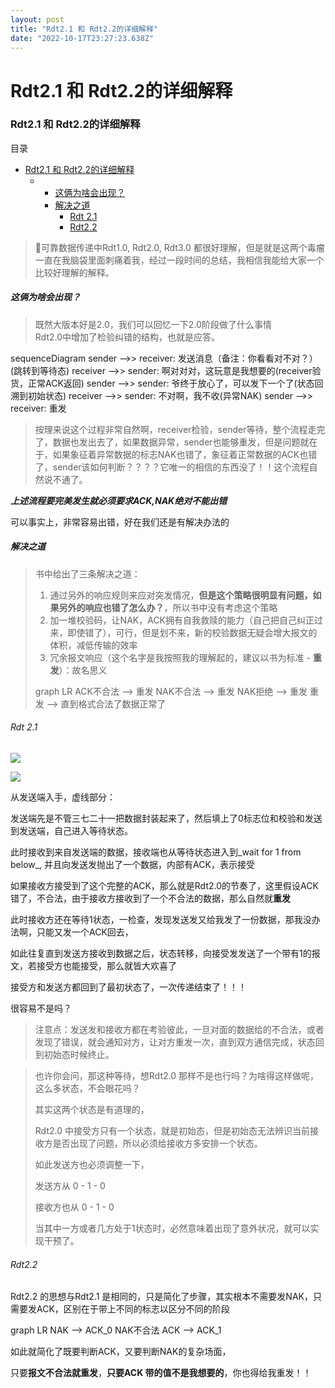 ```yaml
---
layout: post
title: "Rdt2.1 和 Rdt2.2的详细解释"
date: "2022-10-17T23:27:23.638Z"
---
```

Rdt2.1 和 Rdt2.2的详细解释
====================

### Rdt2.1 和 Rdt2.2的详细解释

目录

*   [Rdt2.1 和 Rdt2.2的详细解释](#rdt21-和-rdt22的详细解释)
    *   *   [这俩为啥会出现？](#这俩为啥会出现)
        *   [解决之道](#解决之道)
            *   [Rdt 2.1](#rdt-21)
            *   [Rdt2.2](#rdt22)

> 🌵可靠数据传递中Rdt1.0, Rdt2.0, Rdt3.0 都很好理解，但是就是这两个毒瘤一直在我脑袋里面刺痛着我，经过一段时间的总结，我相信我能给大家一个比较好理解的解释。

##### 这俩为啥会出现？

> 既然大版本好是2.0，我们可以回忆一下2.0阶段做了什么事情  
> Rdt2.0中增加了检验纠错的结构，也就是应答。

sequenceDiagram sender -->> receiver: 发送消息（备注：你看看对不对？）(跳转到等待态) receiver -->> sender: 啊对对对，这玩意是我想要的(receiver验货，正常ACK返回) sender -->> sender: 爷终于放心了，可以发下一个了(状态回溯到初始状态) receiver -->> sender: 不对啊，我不收(异常NAK) sender -->> receiver: 重发

> 按理来说这个过程非常自然啊，receiver检验，sender等待，整个流程走完了，数据也发出去了，如果数据异常，sender也能够重发，但是问题就在于，如果象征着异常数据的标志NAK也错了，象征着正常数据的ACK也错了，sender该如何判断？？？？它唯一的相信的东西没了！！这个流程自然说不通了。

_**上述流程要完美发生就必须要求ACK,NAK绝对不能出错**_

可以事实上，非常容易出错，好在我们还是有解决办法的

##### 解决之道

> 书中给出了三条解决之道：
> 
> 1.  通过另外的响应规则来应对突发情况，**但是这个策略很明显有问题，如果另外的响应也错了怎么办？**，所以书中没有考虑这个策略
> 2.  加一堆校验码，让NAK，ACK拥有自我救赎的能力（自己把自己纠正过来，即使错了），可行，但是划不来，新的校验数据无疑会增大报文的体积，减低传输的效率
> 3.  冗余报文响应（这个名字是我按照我的理解起的，建议以书为标准 - **重发**）：故名思义
> 
> graph LR ACK不合法 --> 重发 NAK不合法 --> 重发 NAK拒绝 --> 重发 重发 --> 直到格式合法了数据正常了

###### Rdt 2.1

![](https://pic1.imgdb.cn/item/634d5fc616f2c2beb1a854f1.png)

![](https://pic1.imgdb.cn/item/634d5fd816f2c2beb1a8aff2.png)

从发送端入手，虚线部分：

发送端先是不管三七二十一把数据封装起来了，然后填上了0标志位和校验和发送到发送端，自己进入等待状态。

此时接收到来自发送端的数据，接收端也从等待状态进入到_wait for 1 from below_, 并且向发送发抛出了一个数据，内部有ACK，表示接受

如果接收方接受到了这个完整的ACK，那么就是Rdt2.0的节奏了，这里假设ACK错了，不合法，由于接收方接收到了一个不合法的数据，那么自然就**重发**

此时接收方还在等待1状态，一检查，发现发送发又给我发了一份数据，那我没办法啊，只能又发一个ACK回去，

如此往复直到发送方接收到数据之后，状态转移，向接受发发送了一个带有1的报文，若接受方也能接受，那么就皆大欢喜了

接受方和发送方都回到了最初状态了，一次传递结束了！！！

很容易不是吗？

> 注意点：发送发和接收方都在考验彼此，一旦对面的数据给的不合法，或者发现了错误，就会通知对方，让对方重发一次，直到双方通信完成，状态回到初始态时候终止。

> 也许你会问，那这种等待，想Rdt2.0 那样不是也行吗？为啥得这样做呢，这么多状态，不会眼花吗？
> 
> 其实这两个状态是有道理的，
> 
> Rdt2.0 中接受方只有一个状态，就是初始态，但是初始态无法辨识当前接收方是否出现了问题，所以必须给接收方多安排一个状态。
> 
> 如此发送方也必须调整一下，
> 
> 发送方从 0 - 1 - 0
> 
> 接收方也从 0 - 1 - 0
> 
> 当其中一方或者几方处于1状态时，必然意味着出现了意外状况，就可以实现干预了。

###### Rdt2.2

Rdt2.2 的思想与Rdt2.1 是相同的，只是简化了步骤，其实根本不需要发NAK，只需要发ACK，区别在于带上不同的标志以区分不同的阶段

graph LR NAK --> ACK\_0 NAK不合法 ACK --> ACK\_1

如此就简化了既要判断ACK，又要判断NAK的复杂场面，

只要**报文不合法就重发**，**只要ACK 带的值不是我想要的**，你也得给我重发！！